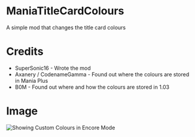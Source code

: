 # ManiaTitleCardColours
A simple mod that changes the title card colours

# Credits
- SuperSonic16 - Wrote the mod
- Axanery / CodenameGamma - Found out where the colours are stored in Mania Plus
- B0M - Found out where and how the colours are stored in 1.03

# Image

![Showing Custom Colours in Encore Mode](https://cdn.discordapp.com/attachments/383431595895291904/543455638387163136/unknown.png)
